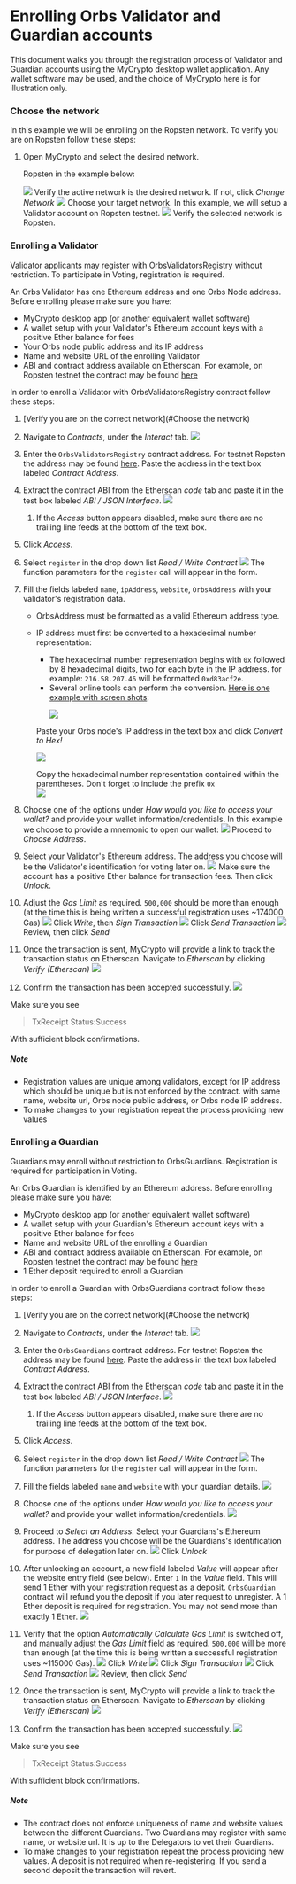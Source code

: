 # Enrolling Orbs Validator and Guardian accounts

This document walks you through the registration process of Validator and Guardian accounts using the MyCrypto desktop wallet application.
Any wallet software may be used, and the choice of MyCrypto here is for illustration only.

### Choose the network
In this example we will be enrolling on the Ropsten network. To verify you are on Ropsten follow these steps:

1. Open MyCrypto and select the desired network.<p> 
Ropsten in the example below: <p>
![](instructions/change_network_1.png)
Verify the active network is the desired network. If not, click *Change Network*
![](instructions/change_network_2.png)
Choose your target network. In this example, we will setup a Validator account on Ropsten testnet.
![](instructions/change_network_3.png)
Verify the selected network is Ropsten.
 
### Enrolling a Validator

Validator applicants may register with OrbsValidatorsRegistry without restriction. To participate in Voting, registration is required. 

An Orbs Validator has one Ethereum address and one Orbs Node address.
Before enrolling please make sure you have:

 - MyCrypto desktop app (or another equivalent wallet software)
 - A wallet setup with your Validator's Ethereum account keys with a positive Ether balance for fees
 - Your Orbs node public address and its IP address
 - Name and website URL of the enrolling Validator 
 - ABI and contract address available on Etherscan. For example, on Ropsten testnet the contract may be found [here][2] 

In order to enroll a Validator with OrbsValidatorsRegistry contract follow these steps:

1. [Verify you are on the correct network](#Choose the network) 
1. Navigate to *Contracts*, under the *Interact* tab.
![](instructions/enroll_validator_1.png)
1. Enter the `OrbsValidatorsRegistry` contract address. For testnet Ropsten the address may be found [here][2]. Paste the address in the text box labeled *Contract Address*.
1. Extract the contract ABI from the Etherscan *code* tab and paste it in the test box labeled *ABI / JSON Interface*. 
![](instructions/enroll_validator_2.png)
    1. If the *Access* button appears disabled, make sure there are no trailing line feeds at the bottom of the text box.
1. Click *Access*.
1. Select `register` in the drop down list *Read / Write Contract*
![](instructions/enroll_validator_3.png)
The function parameters for the `register` call will appear in the form.
1. Fill the fields labeled `name`, `ipAddress`, `website`, `OrbsAddress` 
with your validator's registration data.
    - OrbsAddress must be formatted as a valid Ethereum address type.
    - IP address must first be converted to a hexadecimal number representation:
        - The hexadecimal number representation begins with `0x` followed by 8 hexadecimal digits, two for each byte in the IP address. for example: `216.58.207.46` will be formatted `0xd83acf2e`.
        - Several online tools can perform the conversion. [Here is one example with screen shots](https://www.browserling.com/tools/ip-to-hex):<p>
        ![](instructions/IP_to_Hex_Converter_1.png)
 
        Paste your Orbs node's IP address in the text box and click *Convert to Hex!* <p>
        ![](instructions/IP_to_Hex_Converter_2.png)
        
        Copy the hexadecimal number representation contained within the parentheses. Don't forget to include the prefix `0x`       
![](instructions/enroll_validator_4.png)

1. Choose one of the options under *How would you like to access your wallet?*
and provide your wallet information/credentials.
In this example we choose to provide a mnemonic to open our wallet:
![](instructions/enroll_validator_5.png)
Proceed to *Choose Address*. 
1. Select your Validator's Ethereum address. 
The address you choose will be the Validator's identification for voting later on.
![](instructions/enroll_validator_6.png)
Make sure the account has a positive Ether balance for transaction fees. Then click *Unlock*.
1. Adjust the *Gas Limit* as required. `500,000` should be more than enough (at the time this is being written a successful registration uses ~174000 Gas)
![](instructions/enroll_validator_7.png)
Click *Write*, then *Sign Transaction* 
![](instructions/enroll_validator_8.png)
Click *Send Transaction*
![](instructions/enroll_validator_9.png)
Review, then click *Send*

1. Once the transaction is sent, MyCrypto will provide a link to track the transaction status on Etherscan.
Navigate to *Etherscan* by clicking *Verify (Etherscan)*
![](instructions/enroll_validator_10.png)

1. Confirm the transaction has been accepted successfully.
![](instructions/etherscan_confirmation_1.png)
 
Make sure you see 
> TxReceipt Status:Success

With sufficient block confirmations.

[2]: https://ropsten.etherscan.io/address/0xd492757cee4c0e1159376aE7Da795fB6D949900a#code
##### Note
* Registration values are unique among validators, except for IP address which should be unique but is not enforced by the contract. 
with same name, website url, Orbs node public address, or Orbs node IP address. 
* To make changes to your registration repeat the process providing new values
 
 

### Enrolling a Guardian

Guardians may enroll without restriction to OrbsGuardians. Registration is required for participation in Voting.

An Orbs Guardian is identified by an Ethereum address.
Before enrolling please make sure you have:

 - MyCrypto desktop app (or another equivalent wallet software)
 - A wallet setup with your Guardian's Ethereum account keys with a positive Ether balance for fees
 - Name and website URL of the enrolling a Guardian
 - ABI and contract address available on Etherscan. For example, on Ropsten testnet the contract may be found [here][1] 
 - 1 Ether deposit required to enroll a Guardian
 
In order to enroll a Guardian with OrbsGuardians contract follow these steps:

1. [Verify you are on the correct network](#Choose the network)
1. Navigate to *Contracts*, under the *Interact* tab.
![](instructions/enroll_guardian_1.png)
1. Enter the `OrbsGuardians` contract address. For testnet Ropsten the address may be found [here][1]. Paste the address in the text 
box labeled *Contract Address*.
1. Extract the contract ABI from the Etherscan *code* tab and paste it 
in the test box labeled *ABI / JSON Interface*. 
![](instructions/enroll_guardian_2.png)
    1. If the *Access* button appears disabled, make sure there are no trailing line feeds at the bottom of the text box.
1. Click *Access*.
1. Select `register` in the drop down list *Read / Write Contract*
![](instructions/enroll_guardian_3.png)
The function parameters for the `register` call will appear in the form.
1. Fill the fields labeled `name` and `website` 
with your guardian details.
![](instructions/enroll_guardian_4.png)
1. Choose one of the options under *How would you like to access your wallet?*
and provide your wallet information/credentials.
![](instructions/enroll_guardian_5.png)
1. Proceed to *Select an Address*. Select your Guardians's Ethereum address. 
The address you choose will be the Guardians's identification for purpose
 of delegation later on.
![](instructions/enroll_guardian_6.png)
Click *Unlock*
1. After unlocking an account, a new field labeled *Value* will appear after the website entry field (see below).
Enter `1` in the *Value* field. This will send 1 Ether with your registration request as a deposit. `OrbsGuardian` contract
will refund you the deposit if you later request to unregister.
A 1 Ether deposit is required for registration. You may not send more than exactly 1 Ether.
![](instructions/enroll_guardian_7.png)
1. Verify that the option *Automatically Calculate Gas Limit* is switched off, and manually adjust the *Gas Limit* field as required. `500,000` will be more than enough (at the time this is being written a successful registration uses ~115000 Gas).
![](instructions/enroll_guardian_8.png)
Click *Write* 
![](instructions/enroll_guardian_9.png)
Click *Sign Transaction*
![](instructions/enroll_guardian_10.png)
Click *Send Transaction*
![](instructions/enroll_guardian_11.png)
Review, then click *Send*
1. Once the transaction is sent, MyCrypto will provide a link to track the transaction status on Etherscan.
Navigate to *Etherscan* by clicking *Verify (Etherscan)*
![](instructions/enroll_guardian_12.png)

1. Confirm the transaction has been accepted successfully.
![](instructions/etherscan_confirmation_2.png)
 
Make sure you see 
> TxReceipt Status:Success

With sufficient block confirmations.

[1]: https://ropsten.etherscan.io/address/0x71715337C81a99F1B02c3467168d5d657CeE6bfc#code

##### Note
* The contract does not enforce uniqueness of name and website values between the different Guardians. Two Guardians may register with same name, or website url. It is up to the Delegators to vet their Guardians. 
* To make changes to your registration repeat the process providing new values. A deposit is not required when re-registering. If you send a second deposit the transaction will revert.
 
 


